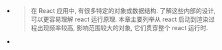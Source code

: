 - > 在 React 应用中, 有很多特定的对象或数据结构. 了解这些内部的设计, 可以更容易理解 react 运行原理. 本章主要列举从 react 启动到渲染过程出现频率较高, 影响范围较大的对象, 它们贯穿整个 react 运行时.
-
